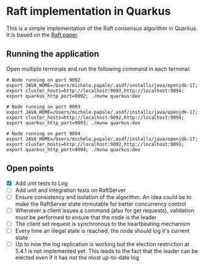 # Raft implementation in Quarkus

This is a simple implementation of the Raft consensus algorithm in Quarkus. It is based on the [Raft paper](https://raft.github.io/raft.pdf).

## Running the application
Open multiple terminals and run the following command in each terminal:
```shell
# Node running on port 9092
export JAVA_HOME=/Users/michele.papale/.asdf/installs/java/openjdk-17; export cluster_hosts=http://localhost:9093,http://localhost:9094; export quarkus_http_port=9092; ./mvnw quarkus:dev

# Node running on port 9093
export JAVA_HOME=/Users/michele.papale/.asdf/installs/java/openjdk-17; export cluster_hosts=http://localhost:9092,http://localhost:9094; export quarkus_http_port=9093; ./mvnw quarkus:dev

# Node running on port 9094
export JAVA_HOME=/Users/michele.papale/.asdf/installs/java/openjdk-17; export cluster_hosts=http://localhost:9092,http://localhost:9093; export quarkus_http_port=9094; ./mvnw quarkus:dev
```

## Open points
- [X] Add unit tests to Log
- [ ] Add unit and integration tests on RaftServer
- [ ] Ensure consistency and isolation of the algorithm. An idea could be to make the RaftServer state immutable for better concurrency control
- [ ] Whenever a client issues a command (also for get requests), validation must be performed to ensure that the node is the leader
- [ ] The client set request is synchronous to the heartbeating mechanism
- [ ] Every time an illegal state is reached, the node should log it's current state
- [ ] Up to now the log replication is working but the election restriction at 5.4.1 is not implemented yet. This leads to the fact that the leader can be elected even if it has not the most up-to-date log